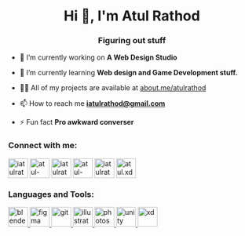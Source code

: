 <h1 align="center">Hi 👋, I'm Atul Rathod</h1>
<h3 align="center">Figuring out stuff</h3>

- 🔭 I’m currently working on **A Web Design Studio**

- 🌱 I’m currently learning **Web design and Game Development stuff.**

- 👨‍💻 All of my projects are available at [about.me/atulrathod](about.me/atulrathod)

- 📫 How to reach me **iatulrathod@gmail.com**

- ⚡ Fun fact **Pro awkward converser**

<h3 align="left">Connect with me:</h3>
<p align="left">
<a href="https://twitter.com/iatulrathod" target="blank" rel="noreferrer"><img align="center" src="https://upload.wikimedia.org/wikipedia/commons/6/6f/Logo_of_Twitter.svg" alt="iatulrathod" height="40" width="40" /></a>
<a href="https://linkedin.com/in/atul-rathod" target="blank" rel="noreferrer"><img align="center" src="https://brandeps.com/icon-download/L/Linkedin-icon-vector-13.svg" alt="atul-rathod" height="40" width="40" /></a>
<a href="https://instagram.com/iatulrathod" target="blank" rel="noreferrer"><img align="center" src="https://upload.wikimedia.org/wikipedia/commons/e/e7/Instagram_logo_2016.svg" alt="iatulrathod" height="40" width="40" /></a>
<a href="https://www.behance.net/atul-rathod" target="blank" rel="noreferrer"><img align="center" src="https://raw.githubusercontent.com/rahuldkjain/github-profile-readme-generator/master/src/images/icons/Social/behance.svg" alt="atul-rathod" height="40" width="40" /></a>
<a href="https://www.youtube.com/c/iatulrathod" target="blank" rel="noreferrer"><img align="center" src="https://upload.wikimedia.org/wikipedia/commons/7/79/YouTube_social_red_square_%282017%29.svg" alt="iatulrathod" height="40" width="40" /></a>
<a href="https://discord.gg/atul.xd" target="blank" rel="noreferrer"><img align="center" src=https://blogger.googleusercontent.com/img/b/R29vZ2xl/AVvXsEi8tuBNzoVcyex1b6t2HDnh4LYlnKjovlg3HIuy03iV8r5lQq1j8JfCk1rVv7R0Or767dd7qSUS2ek_bs8eO6zm1F6kU1ogh8qGe75IWjtF0DGBfNNIDKbSzJ1w5FlQL6na9b14Za1YW3fkDoEE35JOIDQLnFspDm15MDbcAtE3yaHUa7jfauFUqkvLnJR4/s320/discord-logo-png-7617.png" alt="atul.xd" height="40" width="40" /></a>
</p>

<h3 align="left">Languages and Tools:</h3>
<p align="left"> 
  <a href="https://www.blender.org/" target="_blank" rel="noreferrer"> <img src="https://download.blender.org/branding/community/blender_community_badge_white.svg" alt="blender" width="40" height="40"/> </a> 
  <a href="https://www.figma.com/" target="_blank" rel="noreferrer"> <img src="https://www.vectorlogo.zone/logos/figma/figma-icon.svg" alt="figma" width="40" height="40"/> </a> <a href="https://git-scm.com/" target="_blank" rel="noreferrer"> <img src="https://www.vectorlogo.zone/logos/git-scm/git-scm-icon.svg" alt="git" width="40" height="40"/> </a> 
  <a href="https://www.adobe.com/in/products/illustrator.html" target="_blank" rel="noreferrer"> <img src="https://www.vectorlogo.zone/logos/adobe_illustrator/adobe_illustrator-icon.svg" alt="illustrator" width="40" height="40"/> </a> 
  <a href="https://www.photoshop.com/en" target="_blank" rel="noreferrer"> <img src="https://upload.wikimedia.org/wikipedia/commons/archive/a/af/20200226101009%21Adobe_Photoshop_CC_icon.svg" alt="photoshop" width="40" height="40"/> </a> 
  <a href="https://unity.com/" target="_blank" rel="noreferrer"> <img src="https://www.vectorlogo.zone/logos/unity3d/unity3d-icon.svg" alt="unity" width="40" height="40"/> </a> 
  <a href="https://www.adobe.com/products/xd.html" target="_blank" rel="noreferrer"> <img src="https://blogger.googleusercontent.com/img/b/R29vZ2xl/AVvXsEjCNr_g7xWcjV4En1HG_-Cp8b2LDiSw6E0F9TFGitB4BLUwffd1JL8gRYRlyYlSw4TcjE8Rt17J47IZL3elG-QqI5royIJ0LE-FfS6yBzUX_x7XQCL1xQZgB1it-jdLxuznUi6W1znRq2Ct3dje9-LSHzV1cWxXIWh2VlKPzjXJvFIDqOm4gPqKc8bLcuu5/s1600/Illustration6.png)https://blogger.googleusercontent.com/img/b/R29vZ2xl/AVvXsEjCNr_g7xWcjV4En1HG_-Cp8b2LDiSw6E0F9TFGitB4BLUwffd1JL8gRYRlyYlSw4TcjE8Rt17J47IZL3elG-QqI5royIJ0LE-FfS6yBzUX_x7XQCL1xQZgB1it-jdLxuznUi6W1znRq2Ct3dje9-LSHzV1cWxXIWh2VlKPzjXJvFIDqOm4gPqKc8bLcuu5/s1600/Illustration6.png" alt="xd" width="40" height="40"/> </a> </p>
